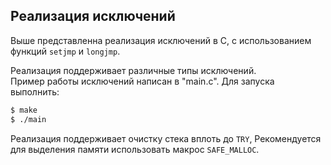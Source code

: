 ## Реализация исключений

Выше представленна реализация исключений в C, с
использованием функций `setjmp` и `longjmp`.

Реализация поддерживает различные типы исключений.  
Пример работы исключений написан в "main.c". Для запуска выполнить:

```bash
$ make
$ ./main
```

Реализация поддерживает очистку стека вплоть до `TRY`,
Рекомендуется для выделения памяти использовать макрос
`SAFE_MALLOC`.